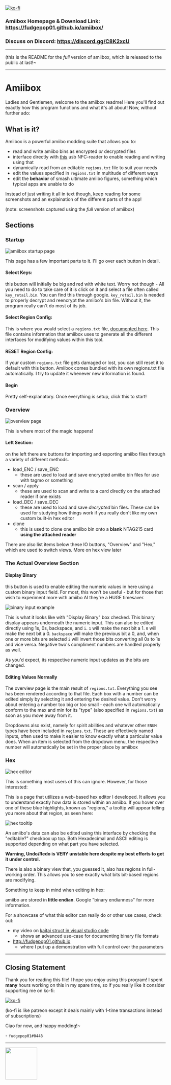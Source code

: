 [![ko-fi](https://www.ko-fi.com/img/githubbutton_sm.svg)](https://ko-fi.com/J3J8Y3EA)

### Amiibox Homepage & Download Link: https://fudgepop01.github.io/amiibox/

### Discuss on Discord: https://discord.gg/C8K2xcU

---

(this is the README for the *full* version of amiibox, which is released to the public at last!~

---

# Amiibox

Ladies and Gentlemen, welcome to the amiibox readme! Here you'll find out exactly
how this program functions and what it's all about! Now, without further ado:

## What is it?

Amiibox is a powerful amiibo modding suite that allows you to:
- read and write amiibo bins as encrypted *or* decrypted files
- interface directly with [this](https://www.amazon.com/ETEKJOY-ACR122U-13-56MHz-Contactless-Writable) usb NFC-reader to enable reading and writing using that
- dynamically read from an editable `regions.txt` file to suit your needs
- edit the values specified in `regions.txt` in multitude of different ways
- edit the **behavior** of smash ultimate amiibo figures, something which typical apps are unable to do

Instead of just writing it all in text though, keep reading for some screenshots and an explaination
of the different parts of the app!

(note: screenshots captured using the *full* version of amiibox)

## Sections

### Startup

![amiibox startup page](github_resources/entrance.png)

This page has a few important parts to it. I'll go over each button in detail.

#### Select Keys:

this button will initially be big and red with white text. Worry not though -
All you need to do to take care of it is click on it and select a file often called
`key_retail.bin`. You can find this through google. `key_retail.bin` is needed
to properly decrypt and reencrypt the amiibo's bin file. Without it, the program
really can't do most of its job.

#### Select Region Config:

This is where you would select a `regions.txt` file, [documented here](https://github.com/fudgepop01/amiibox/blob/master/static/amiibo/README.md).
This file contains information that amiibox uses to generate all the different interfaces
for modifying values within this tool.

#### RESET Region Config:

If your custom `regions.txt` file gets damaged or lost, you can still reset it to
default with this button. Amiibox comes bundled with its own regions.txt file automatically.
I try to update it whenever new information is found.

#### Begin

Pretty self-explanatory. Once everything is setup, click this to start!

### Overview

![overview page](github_resources/overview.png)

This is where most of the magic happens!

#### Left Section:

on the left there are buttons for importing and exporting amiibo files through a variety
of different methods.

- load_ENC / save_ENC
  - these are used to load and save encrypted amiibo bin files for use with tagmo or something
- scan / apply
  - these are used to scan and write to a card directly on the attached reader if one exists
- load_DEC / save_DEC
  - these are used to load and save *decrypted* bin files. These can be used for
    studying how things work if you really don't like my own custom built-in hex editor
- clone
  - this is used to clone one amiibo bin onto a **blank** NTAG215 card **using the attached reader**

There are also list items below these IO buttons, "Overview" and "Hex," which are used to
switch views. More on hex view later

### The Actual Overview Section

#### Display Binary

this button is used to enable editing the numeric values in here using a custom binary input
field. For most, this won't be useful - but for those that wish to experiment more with amiibo
AI they're a HUGE timesaver.

![binary input example](github_resources/aggression_binary_example.png)

This is what it looks like with "Display Binary" box checked. This binary display appears
underneath the numeric input. This can also be edited directly using 1s, 0s, backspace,
and `i`. `1` will make the next bit a 1. `0` will make the next bit a 0. `backspace` will
make the previous bit a 0, and, when one or more bits are selected `i` will invert those
bits converting all 0s to 1s and vice versa. Negative two's compliment numbers are
handled properly as well.

As you'd expect, its respective numeric input updates as the bits are changed.

#### Editing Values Normally

The overview page is the main result of `regions.txt`. Everything you see has been rendered
according to that file. Each box with a number can be edited simply by selecting it and
entering the desired value. Don't worry about entering a number too big or too small -
each one will automatically conform to the max and min for its "type" (also specified in
`regions.txt`) as soon as you move away from it.

Dropdowns also exist, namely for spirit abilities and whatever other `ENUM` types
have been included in `regions.txt`. These are effectively named inputs, often used to make
it easier to know exactly what a particular value does. When an item is selected from the
dropdown menu, the respective number will automatically be set in the proper place by amiibox

### Hex

![hex editor](github_resources/hex_editor.png)

This is something most users of this can ignore. However, for those interested:

This is a page that utilizes a web-based hex editor I developed. It allows you to understand
exactly how data is stored within an amiibo. If you hover over one of these blue highlights,
known as "regions," a tooltip will appear telling you more about that region, as seen here:

![hex tooltip](github_resources/hex_tooltip.png)

An amiibo's data can also be edited using this interface by checking the "editable?"
checkbox up top. Both Hexadecimal and ASCII editing is supported depending on what part
you have selected.

**Warning, Undo/Redo is VERY unstable here despite my best efforts to get it under control.**

There is also a binary view that, you guessed it, also has regions in full-working order.
This allows you to see exactly what bits bit-based regions are modifying.

Something to keep in mind when editing in hex:

amiibo are stored in **little endian**. Google "binary endianness" for more information.

For a showcase of what this editor can really do or other use cases, check out:
- my video on [kaitai struct in visual studio code]()
  - shows an advanced use-case for documenting binary file formats
- http://fudgepop01.github.io
  - where I put up a demonstration with full control over the parameters

---

## Closing Statement

Thank you for reading this file! I hope you enjoy using this program! I spent **many** hours
working on this in my spare time, so if you really like it consider supporting me on ko-fi:

[![ko-fi](https://www.ko-fi.com/img/githubbutton_sm.svg)](https://ko-fi.com/J3J8Y3EA)

(ko-fi is like patreon except it deals mainly with 1-time transactions instead of subscriptions)

Ciao for now, and happy modding!~

\- `fudgepop01#0448`

---

<img src="build/icon.png" height="100"/>
